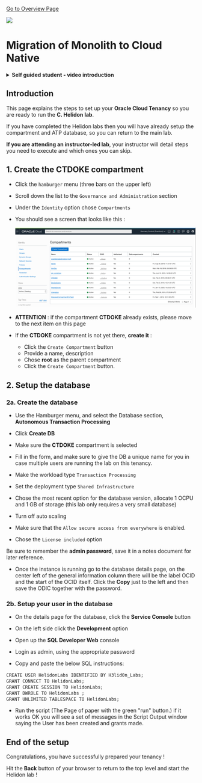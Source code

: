 [Go to Overview Page](../README.md)

![](../../../common/images/customer.logo2.png)

# Migration of Monolith to Cloud Native

<details><summary><b>Self guided student - video introduction</b></summary>


This video is an introduction to the Kubernetes labs setup - for people who have not done the Helidon and docker sections. Once you've watched it please press the "Back" button on your browser to return to the labs.

[![Kubernetes labs only setup Introduction Video](https://img.youtube.com/vi/o3KqqMqRxPk/0.jpg)](https://youtu.be/o3KqqMqRxPk "Kubernetes labs only setup introduction video")

---

</details>

## Introduction

This page explains the steps to set up your **Oracle Cloud Tenancy** so you are ready to run the **C. Helidon lab**. 

If you have completed the Helidon labs then you will have already setup the compartment and ATP database, so you can return to the main lab.

**If you are attending an instructor-led lab**, your instructor will detail steps you need to execute and which ones you can skip.

## 1. Create the CTDOKE compartment

- Click the `hamburger` menu (three bars on the upper left)

- Scroll down the list to the `Governance and Administration` section

- Under the `Identity` option chose `Compartments`

- You should see a screen that looks like this : 

  ![](images/compartments.png)

  

- **ATTENTION** : if the compartment **CTDOKE** already exists, please move to the next item on this page
- If the **CTDOKE** compartment is not yet there, **create it** : 
  - Click the `Create Compartment` button
  - Provide a name, description
  - Chose **root** as the parent compartment
  - Click the `Create Compartment` button.



## 2. Setup the database

### 2a. Create the database

- Use the Hamburger menu, and select the Database section, **Autonomous Transaction Processing**
- Click **Create DB**

- Make sure the **CTDOKE** compartment is selected
- Fill in the form, and make sure to give the DB a unique name for you in case multiple users are running the lab on this tenancy.

- Make the workload type `Transaction Processing` 
- Set the deployment type `Shared Infrastructure` 

- Chose the most recent option for the database version, allocate 1 OCPU and 1 GB of storage (this lab only requires a very small database)

- Turn off auto scaling

- Make sure that the `Allow secure access from everywhere` is enabled.

- Chose the `License included` option

Be sure to remember the **admin password**, save it in a notes document for later reference.

- Once the instance is running go to the database details page, on the center left of the general information column there will be the label OCID and the start of the OCID itself. Click the **Copy** just to the left and then save the ODIC together with the password.



### 2b. Setup your user in the database

- On the details page for the database, click the **Service Console** button

- On the left side click the **Development** option

- Open up the **SQL Developer Web** console

- Login as admin, using the appropriate password

- Copy and paste the below SQL instructions:

```CREATE USER HelidonLabs IDENTIFIED BY H3lid0n_Labs;
CREATE USER HelidonLabs IDENTIFIED BY H3lid0n_Labs;
GRANT CONNECT TO HelidonLabs;
GRANT CREATE SESSION TO HelidonLabs;
GRANT DWROLE TO HelidonLabs ;
GRANT UNLIMITED TABLESPACE TO HelidonLabs;
```

- Run the script (The Page of paper with the green "run" button.) if it works OK you will see a set of messages in the Script Output window saying the User has been created and grants made.


## End of the setup

Congratulations, you have successfully prepared your tenancy ! 

Hit the **Back** button of your browser to return to the top level and start the Helidon lab !




```

```